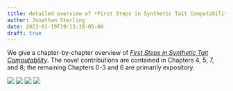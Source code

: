 ```yaml
---
title: detailed overview of *First Steps in Synthetic Tait Computability*
author: Jonathan Sterling
date: 2023-01-19T19:13:18-05:00
draft: true
---
```


We give a chapter-by-chapter overview of [*First Steps in Synthetic Tait Computability*](sterling-2021-thesis). The novel contributions are contained in Chapters 4, 5, 7, and 8; the remaining Chapters 0-3 and 6 are primarily expository.

![](jms-000W)
![](jms-000Z)
![](jms-0012)
![](jms-0016)

